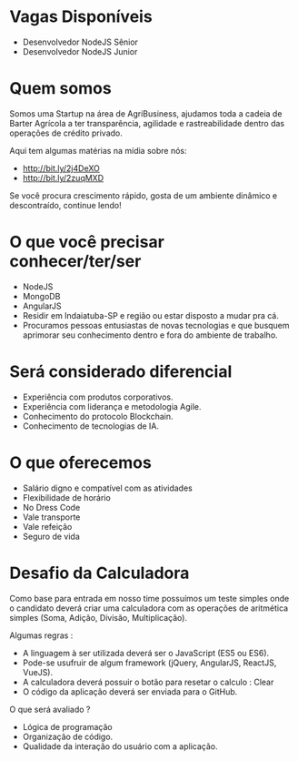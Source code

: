 Vagas Disponíveis
========

* Desenvolvedor NodeJS Sênior
* Desenvolvedor NodeJS Junior

Quem somos
========

Somos uma Startup na área de AgriBusiness, ajudamos toda a cadeia de Barter Agrícola a ter transparência, agilidade e rastreabilidade dentro das operações de crédito privado.

Aqui tem algumas matérias na mídia sobre nós:

* http://bit.ly/2j4DeXO
* http://bit.ly/2zuqMXD

Se você procura crescimento rápido, gosta de um ambiente dinâmico e descontraído, continue lendo!

O que você precisar conhecer/ter/ser
========

* NodeJS
* MongoDB 
* AngularJS
* Residir em Indaiatuba-SP e região ou estar disposto a mudar pra cá.
* Procuramos pessoas entusiastas de novas tecnologias e que busquem aprimorar seu conhecimento dentro e fora do ambiente de trabalho. 

Será considerado diferencial
========

* Experiência com produtos corporativos.
* Experiência com liderança e metodologia Agile.
* Conhecimento do protocolo Blockchain.
* Conhecimento de tecnologias de IA. 

O que oferecemos
========

* Salário digno e compatível com as atividades
* Flexibilidade de horário
* No Dress Code
* Vale transporte
* Vale refeição
* Seguro de vida 

Desafio da Calculadora
========

Como base para entrada em nosso time possuímos um teste simples onde o candidato deverá criar uma calculadora com as operações de aritmética simples (Soma, Adição, Divisão, Multiplicação). 

Algumas regras :

* A linguagem à ser utilizada deverá ser o JavaScript (ES5 ou ES6).
* Pode-se usufruir de algum framework (jQuery, AngularJS, ReactJS, VueJS).
* A calculadora deverá possuir o botão para resetar o calculo : Clear 
* O código da aplicação deverá ser enviada para o GitHub.


O que será avaliado ? 

* Lógica de programação
* Organização de código. 
* Qualidade da interação do usuário com a aplicação.



